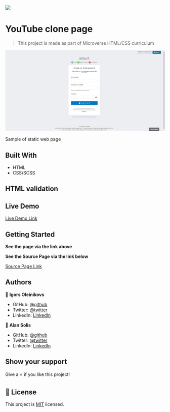 ![](https://img.shields.io/badge/Microverse-blueviolet)

# YouTube clone page

> This project is made as part of Microverse HTML/CSS curriculum

![screenshot](./img/Screenshot.jpg)

Sample of static web page 

## Built With

- HTML
- CSS/SCSS

## HTML validation



## Live Demo

[Live Demo Link](https://warblo001.github.io/MintClone/)


## Getting Started

**See the page via the link above**

**See the Source Page via the link below**

[Source Page Link](https://accounts.intuit.com/signup.html?offering_id=Intuit.ifs.mint&namespace_id=50000026&redirect_url=https%3A%2F%2Fmint.intuit.com%2Foverview.event%3Futm_medium%3Ddirect%26cta%3Dhero_sign_up_free_ProspectWeb%26ivid%3Dceb0b50f-86c3-49f1-8afc-b324156f9e82%26adobe_mc%3DMCMID%253D91663758404603015712806505362964277204%257CMCORGID%253D969430F0543F253D0A4C98C6%252540AdobeOrg%257CTS%253D1600850076%26ivid%3Dceb0b50f-86c3-49f1-8afc-b324156f9e82#)



## Authors

👤 **Igors Oleinikovs**

- GitHub: [@github](https://github.com/Igors78)
- Twitter: [@twitter](https://twitter.com/oleinikovs)
- LinkedIn: [LinkedIn](https://www.linkedin.com/in/igors-oleinikovs-17a10958/)


👤 **Alan Solis**

- GitHub: [@github](https://github.com/warblo001)
- Twitter: [@twitter](https://twitter.com/Alan55572391)
- LinkedIn: [LinkedIn](https://www.linkedin.com/in/alan-solis-b567b044/)



## Show your support

Give a ⭐️ if you like this project!



## 📝 License

This project is [MIT](./license.txt) licensed.
